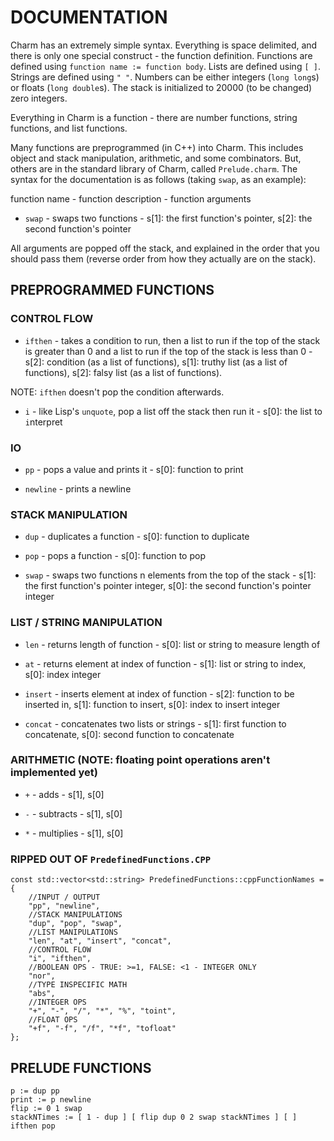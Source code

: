 # DOCUMENTATION

Charm has an extremely simple syntax. Everything is space delimited, and there is only one special construct - the function definition. Functions are defined using `function name := function body`. Lists are defined using `[ ]`. Strings are defined using `" "`. Numbers can be either integers (`long long`s) or floats (`long double`s). The stack is initialized to 20000 (to be changed) zero integers.

Everything in Charm is a function - there are number functions, string functions, and list functions.

Many functions are preprogrammed (in C++) into Charm. This includes object and stack manipulation, arithmetic, and some combinators. But, others are in the standard library of Charm, called `Prelude.charm`. The syntax for the documentation is as follows (taking `swap`, as an example):

function name - function description - function arguments

- `swap` - swaps two functions - s[1]: the first function's pointer, s[2]: the second function's pointer

All arguments are popped off the stack, and explained in the order that you should pass them (reverse order from how they actually are on the stack).

## PREPROGRAMMED FUNCTIONS

### CONTROL FLOW

- `ifthen` - takes a condition to run, then a list to run if the top of the stack is greater than 0 and a list to run if the top of the stack is less than 0 - s[2]: condition (as a list of functions), s[1]: truthy list (as a list of functions), s[2]: falsy list (as a list of functions).

NOTE: `ifthen` doesn't pop the condition afterwards.

- `i` - like Lisp's `unquote`, pop a list off the stack then run it - s[0]: the list to `i`nterpret

### IO

- `pp` - pops a value and prints it - s[0]: function to print

- `newline` - prints a newline

### STACK MANIPULATION

- `dup` - duplicates a function - s[0]: function to duplicate

- `pop` - pops a function - s[0]: function to pop

- `swap` - swaps two functions n elements from the top of the stack - s[1]: the first function's pointer integer, s[0]: the second function's pointer integer

### LIST / STRING MANIPULATION

- `len` - returns length of function - s[0]: list or string to measure length of

- `at` - returns element at index of function - s[1]: list or string to index, s[0]: index integer

- `insert` - inserts element at index of function - s[2]: function to be inserted in, s[1]: function to insert, s[0]: index to insert integer

- `concat` - concatenates two lists or strings - s[1]: first function to concatenate, s[0]: second function to concatenate

### ARITHMETIC (NOTE: floating point operations aren't implemented yet)

- `+` - adds - s[1], s[0]

- `-` - subtracts - s[1], s[0]

- `*` - multiplies - s[1], s[0]

### RIPPED OUT OF `PredefinedFunctions.CPP`

```
const std::vector<std::string> PredefinedFunctions::cppFunctionNames = {
	//INPUT / OUTPUT
	"pp", "newline",
	//STACK MANIPULATIONS
	"dup", "pop", "swap",
	//LIST MANIPULATIONS
	"len", "at", "insert", "concat",
	//CONTROL FLOW
	"i", "ifthen",
	//BOOLEAN OPS - TRUE: >=1, FALSE: <1 - INTEGER ONLY
	"nor",
	//TYPE INSPECIFIC MATH
	"abs",
	//INTEGER OPS
	"+", "-", "/", "*", "%", "toint",
	//FLOAT OPS
	"+f", "-f", "/f", "*f", "tofloat"
};
```

## PRELUDE FUNCTIONS

```
p := dup pp
print := p newline
flip := 0 1 swap
stackNTimes := [ 1 - dup ] [ flip dup 0 2 swap stackNTimes ] [ ] ifthen pop
```
